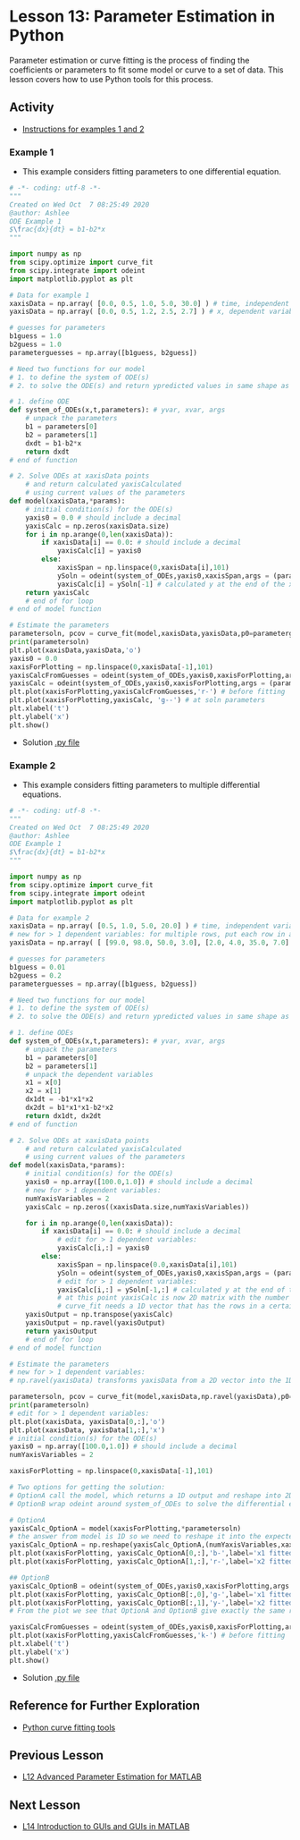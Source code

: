 # **Lesson 13: Parameter Estimation in Python**
Parameter estimation or curve fitting is the process of finding the coefficients or parameters to fit some model or curve to a set of data.
This lesson covers how to use Python tools for this process.

## **Activity**
* [Instructions for examples 1 and 2](https://github.com/ashleefv/ApplNumComp/blob/master/Lecture%2014%20Examples.pdf)

### **Example 1**
* This example considers fitting parameters to one differential equation.
```Python
# -*- coding: utf-8 -*-
"""
Created on Wed Oct  7 08:25:49 2020
@author: Ashlee
ODE Example 1
$\frac{dx}{dt} = b1-b2*x
"""

import numpy as np
from scipy.optimize import curve_fit
from scipy.integrate import odeint
import matplotlib.pyplot as plt

# Data for example 1
xaxisData = np.array( [0.0, 0.5, 1.0, 5.0, 30.0] ) # time, independent variable
yaxisData = np.array( [0.0, 0.5, 1.2, 2.5, 2.7] ) # x, dependent variable

# guesses for parameters
b1guess = 1.0
b2guess = 1.0
parameterguesses = np.array([b1guess, b2guess])

# Need two functions for our model
# 1. to define the system of ODE(s)
# 2. to solve the ODE(s) and return ypredicted values in same shape as yaxisData

# 1. define ODE
def system_of_ODEs(x,t,parameters): # yvar, xvar, args
    # unpack the parameters
    b1 = parameters[0]
    b2 = parameters[1]
    dxdt = b1-b2*x
    return dxdt
# end of function

# 2. Solve ODEs at xaxisData points
    # and return calculated yaxisCalculated
    # using current values of the parameters
def model(xaxisData,*params):
    # initial condition(s) for the ODE(s)
    yaxis0 = 0.0 # should include a decimal
    yaxisCalc = np.zeros(xaxisData.size) 
    for i in np.arange(0,len(xaxisData)):
        if xaxisData[i] == 0.0: # should include a decimal
            yaxisCalc[i] = yaxis0
        else:
            xaxisSpan = np.linspace(0,xaxisData[i],101)
            ySoln = odeint(system_of_ODEs,yaxis0,xaxisSpan,args = (params,)) # soln for entire xaxisSpan
            yaxisCalc[i] = ySoln[-1] # calculated y at the end of the xaxisSpan
    return yaxisCalc
    # end of for loop
# end of model function 

# Estimate the parameters
parametersoln, pcov = curve_fit(model,xaxisData,yaxisData,p0=parameterguesses)
print(parametersoln)
plt.plot(xaxisData,yaxisData,'o')
yaxis0 = 0.0
xaxisForPlotting = np.linspace(0,xaxisData[-1],101)
yaxisCalcFromGuesses = odeint(system_of_ODEs,yaxis0,xaxisForPlotting,args = (parameterguesses,))
yaxisCalc = odeint(system_of_ODEs,yaxis0,xaxisForPlotting,args = (parametersoln,))
plt.plot(xaxisForPlotting,yaxisCalcFromGuesses,'r-') # before fitting
plt.plot(xaxisForPlotting,yaxisCalc, 'g--') # at soln parameters
plt.xlabel('t')
plt.ylabel('x')
plt.show()
```
* Solution [.py file](/CHEclassFa20/In%20Class%20Problem%20Solutions/Python/ODEParamEstimExample1.py)

### **Example 2**
* This example considers fitting parameters to multiple differential equations.
```python
# -*- coding: utf-8 -*-
"""
Created on Wed Oct  7 08:25:49 2020
@author: Ashlee
ODE Example 1
$\frac{dx}{dt} = b1-b2*x
"""

import numpy as np
from scipy.optimize import curve_fit
from scipy.integrate import odeint
import matplotlib.pyplot as plt

# Data for example 2
xaxisData = np.array( [0.5, 1.0, 5.0, 20.0] ) # time, independent variable
# new for > 1 dependent variables: for multiple rows, put each row in a [] and surround the whole thing by ([])
yaxisData = np.array( [ [99.0, 98.0, 50.0, 3.0], [2.0, 4.0, 35.0, 7.0] ] ) # x, dependent variable 

# guesses for parameters
b1guess = 0.01
b2guess = 0.2
parameterguesses = np.array([b1guess, b2guess])

# Need two functions for our model
# 1. to define the system of ODE(s)
# 2. to solve the ODE(s) and return ypredicted values in same shape as yaxisData

# 1. define ODEs
def system_of_ODEs(x,t,parameters): # yvar, xvar, args
    # unpack the parameters
    b1 = parameters[0]
    b2 = parameters[1]
    # unpack the dependent variables
    x1 = x[0]
    x2 = x[1]
    dx1dt = -b1*x1*x2
    dx2dt = b1*x1*x1-b2*x2
    return dx1dt, dx2dt
# end of function

# 2. Solve ODEs at xaxisData points
    # and return calculated yaxisCalculated
    # using current values of the parameters
def model(xaxisData,*params):
    # initial condition(s) for the ODE(s)
    yaxis0 = np.array([100.0,1.0]) # should include a decimal
    # new for > 1 dependent variables:
    numYaxisVariables = 2
    yaxisCalc = np.zeros((xaxisData.size,numYaxisVariables))

    for i in np.arange(0,len(xaxisData)):
        if xaxisData[i] == 0.0: # should include a decimal
            # edit for > 1 dependent variables:            
            yaxisCalc[i,:] = yaxis0
        else:
            xaxisSpan = np.linspace(0.0,xaxisData[i],101)
            ySoln = odeint(system_of_ODEs,yaxis0,xaxisSpan,args = (params,)) # soln for entire xaxisSpan
            # edit for > 1 dependent variables:            
            yaxisCalc[i,:] = ySoln[-1,:] # calculated y at the end of the xaxisSpan
            # at this point yaxisCalc is now 2D matrix with the number of columns set as : to include all yvariables
            # curve_fit needs a 1D vector that has the rows in a certain order, which result from the next two commands
    yaxisOutput = np.transpose(yaxisCalc)
    yaxisOutput = np.ravel(yaxisOutput)
    return yaxisOutput
    # end of for loop
# end of model function 

# Estimate the parameters
# new for > 1 dependent variables:
# np.ravel(yaxisData) transforms yaxisData from a 2D vector into the 1D vector that curve_fit expects.

parametersoln, pcov = curve_fit(model,xaxisData,np.ravel(yaxisData),p0=parameterguesses)
print(parametersoln)
# edit for > 1 dependent variables:
plt.plot(xaxisData, yaxisData[0,:],'o') 
plt.plot(xaxisData, yaxisData[1,:],'x') 
# initial condition(s) for the ODE(s)
yaxis0 = np.array([100.0,1.0]) # should include a decimal
numYaxisVariables = 2

xaxisForPlotting = np.linspace(0,xaxisData[-1],101)

# Two options for getting the solution:
# OptionA call the model, which returns a 1D output and reshape into 2D
# OptionB wrap odeint around system_of_ODEs to solve the differential equations directly

# OptionA
yaxisCalc_OptionA = model(xaxisForPlotting,*parametersoln)
# the answer from model is 1D so we need to reshape it into the expected 2D matrix dimensions for plotting
yaxisCalc_OptionA = np.reshape(yaxisCalc_OptionA,(numYaxisVariables,xaxisForPlotting.size))
plt.plot(xaxisForPlotting, yaxisCalc_OptionA[0,:],'b-',label='x1 fitted')
plt.plot(xaxisForPlotting, yaxisCalc_OptionA[1,:],'r-',label='x2 fitted')

## OptionB
yaxisCalc_OptionB = odeint(system_of_ODEs,yaxis0,xaxisForPlotting,args = (parametersoln,))
plt.plot(xaxisForPlotting, yaxisCalc_OptionB[:,0],'g-',label='x1 fitted')
plt.plot(xaxisForPlotting, yaxisCalc_OptionB[:,1],'y-',label='x2 fitted')
# From the plot we see that OptionA and OptionB give exactly the same result, so you can chose either and not have to use both options.

yaxisCalcFromGuesses = odeint(system_of_ODEs,yaxis0,xaxisForPlotting,args = (parameterguesses,))
plt.plot(xaxisForPlotting,yaxisCalcFromGuesses,'k-') # before fitting
plt.xlabel('t')
plt.ylabel('x')
plt.show()
```
* Solution [.py file](/CHEclassFa20/In%20Class%20Problem%20Solutions/Python/ODEParamEstimExample2.py)

## **Reference for Further Exploration**
* [Python curve fitting tools](https://docs.scipy.org/doc/scipy/reference/generated/scipy.optimize.curve_fit.html)

## **Previous Lesson**
 * [L12 Advanced Parameter Estimation for MATLAB](/L12%20Advanced%20Parameter%20Estimation%20in%20MATLAB.md)

## **Next Lesson**
 * [L14 Introduction to GUIs and GUIs in MATLAB](/L14%20Introduction%20to%20GUIs.md)
